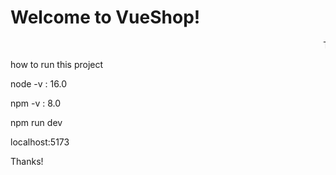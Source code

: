 # Welcome to VueShop! #
<marquee>This project is very basic CRUD funcitonality project for Vue</marquee>
<p>how to run this project</p>
<p>node -v : 16.0</p>
<p>npm -v : 8.0</p>
<p>npm run dev</p>
<p>localhost:5173</p>
<p>Thanks!</p>
